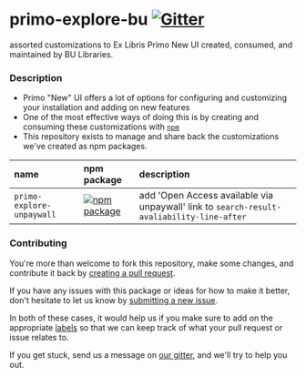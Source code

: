 # primo-explore-bu [![Gitter](https://badges.gitter.im/bulib/developers.svg)](https://gitter.im/bulib/developers?utm_source=badge)

assorted customizations to Ex Libris Primo New UI created, consumed, and maintained by BU Libraries.

### Description

- Primo "New" UI offers a lot of options for configuring and customizing your installation and adding on new features
- One of the most effective ways of doing this is by creating and consuming these customizations with [`npm`](https://docs.npmjs.com/about-npm/)
- This repository exists to manage and share back the customizations we've created as npm packages. 

|name|npm package|description|
|:------|:-----|:----------|
|`primo-explore-unpaywall`|[![npm package](https://img.shields.io/npm/v/primo-explore-unpaywall.svg)](https://www.npmjs.com/package/primo-explore-unpaywall)|add 'Open Access available via unpaywall' link to `search-result-avaliability-line-after`|

### Contributing

You're more than welcome to fork this repository, make some changes, and contribute it back by 
  [creating a pull request](https://github.com/bulib/primo-explore-bu/compare). 

If you have any issues with this package or ideas for how to make it better, don't hesitate to let us know by 
  [submitting a new issue](https://github.com/bulib/primo-explore-bu/issues/new).

In both of these cases, it would help us if you make sure to add on the appropriate 
  [labels](https://github.com/bulib/primo-explore-bu/labels) so that we 
  can keep track of what your pull request or issue relates to.

If you get stuck, send us a message on [our gitter](https://gitter.im/bulib/developers), and we'll try to help you out.

